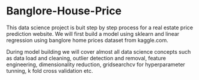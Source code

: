 # Banglore-House-Price

This data science project is buit step by step process for a real estate price prediction website. We will first build a model using sklearn and linear regression using banglore home prices dataset from kaggle.com.

During model building we will cover almost all data science concepts such as data load and cleaning, outlier detection and removal, feature engineering, dimensionality reduction, gridsearchcv for hyperparameter tunning, k fold cross validation etc.
